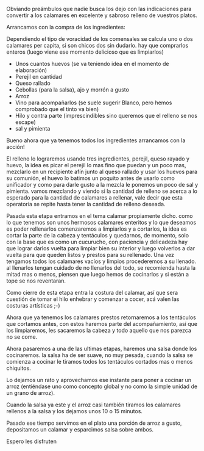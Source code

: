 <!--
.. title: Calamares Rellenos
.. slug: calamares-rellenos
.. date: 2022-12-27 20:38:00 UTC-03:00
.. tags: "frutos de mae"
.. category: "De Mar"
.. link: 
.. description: 
.. type: text
-->


Obviando preámbulos que nadie busca los dejo con las indicaciones para convertir a los calamares en excelente y sabroso relleno de vuestros platos. 

Arrancamos con la compra de los ingredientes:

Dependiendo el tipo de voracidad de los comensales se calcula uno o dos calamares per capita, si son chicos dos sin dudarlo. hay que comprarlos enteros (luego viene ese momento delicioso que es limpiarlos)

- Unos cuantos huevos (se va teniendo idea en el momento de elaboración)
- Perejil en cantidad
- Queso rallado
- Cebollas (para la salsa), ajo y morrón a gusto
- Arroz
- Vino para acompañarlos (se suele sugerir Blanco, pero hemos comprobado que el tinto va bien)
- Hilo y contra parte (imprescindibles sino queremos que el relleno se nos escape)
- sal y pimienta

Bueno ahora que ya tenemos todos los ingredientes arrancamos con la acción!

El relleno lo lograremos usando tres ingredientes, perejil, queso rayado y huevo, la idea es picar el perejil lo mas fino que puedan y un poco mas, mezclarlo en un recipiente afín junto al queso rallado y usar los huevos para su comunión, el huevo lo batimos un poquito antes de usarlo como unificador y como para darle gusto a la mezcla le ponemos un poco de sal y pimienta. vamos mezclando y viendo si la cantidad de relleno se acerca a lo esperado para la cantidad de calamares a rellenar, vale decir que esta operatoria se repite hasta tener la cantidad de relleno deseada.

Pasada esta etapa entramos en el tema calamar propiamente dicho. como lo que tenemos son unos hermosos calamares enteritos y lo que deseamos es poder rellenarlos comenzaremos a limpiarlos y a cortarlos, la idea es cortar la parte de la cabeza y tentáculos y quedarnos, de momento, solo con la base que es como un cucurucho, con paciencia y delicadeza hay que lograr darlos vuelta para limpiar bien su interior y luego volverlos a dar vuelta para que queden listos y prestos para su rellenado.
Una vez tengamos todos los calamares vacíos y limpios procederemos a su llenado. al llenarlos tengan cuidado de no llenarlos del todo, se recomienda hasta la mitad mas o menos, piensen que luego hemos de cocinarlos y si están a tope se nos reventaran.

Como cierre de esta etapa entra la costura del calamar, así que sera cuestión de tomar el hilo enhebrar y comenzar a cocer, acá valen las costuras artísticas ;-)

Ahora que ya tenemos los calamares prestos retornaremos a los tentáculos que cortamos antes, con estos haremos parte del acompañamiento, así que los limpiaremos, les sacaremos la cabeza y todo aquello que nos parezca no se come.

Ahora pasaremos a una de las ultimas etapas, haremos una salsa donde los cocinaremos. la salsa ha de ser suave, no muy pesada, cuando la salsa se comienza a cocinar le tiramos todos los tentáculos cortados mas o menos chiquitos.

Lo dejamos un rato y aprovechamos ese instante para poner a cocinar un arroz (entiéndase uno como concepto global y no como la simple unidad de un grano de arroz).

Cuando la salsa ya este y el arroz casi también tiramos los calamares rellenos a la salsa y los dejamos unos 10 o 15 minutos.

Pasado ese tiempo servimos en el plato una porción de arroz a gusto, depositamos un calamar y esparcimos salsa sobre ambos.

Espero les disfruten
